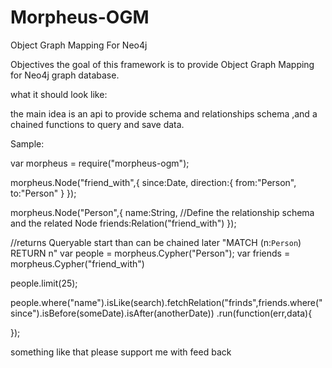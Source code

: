 Morpheus-OGM
============

Object Graph Mapping For Neo4j 

Objectives
the goal of this framework is to provide Object Graph Mapping for Neo4j graph database.

what it should look like:

the main idea is an api to provide schema and relationships schema ,and a chained functions to query and save data.

Sample:

var morpheus = require("morpheus-ogm");

morpheus.Node("friend_with",{
  since:Date,
  direction:{
   from:"Person",
   to:"Person"
  }
});

morpheus.Node("Person",{
  name:String,
  //Define the relationship schema and the related Node
  friends:Relation("friend_with")
});

//returns Queryable start than can be chained later "MATCH (n:`Person`) RETURN n"
var people = morpheus.Cypher("Person");
var friends = morpheus.Cypher("friend_with")

people.limit(25);

people.where("name").isLike(search).fetchRelation("frinds",friends.where("since").isBefore(someDate).isAfter(anotherDate))
.run(function(err,data){
  
});

something like that 
please support me with feed back
